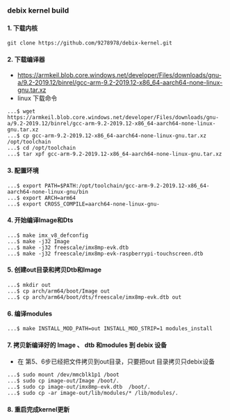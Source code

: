 ### debix kernel build
#### 1. 下载内核   

```
git clone https://github.com/9278978/debix-kernel.git
```
#### 2. 下载编译器 
- https://armkeil.blob.core.windows.net/developer/Files/downloads/gnu-a/9.2-2019.12/binrel/gcc-arm-9.2-2019.12-x86_64-aarch64-none-linux-gnu.tar.xz
- linux 下载命令 
```
...$ wget https://armkeil.blob.core.windows.net/developer/Files/downloads/gnu-a/9.2-2019.12/binrel/gcc-arm-9.2-2019.12-x86_64-aarch64-none-linux-gnu.tar.xz
...$ cp gcc-arm-9.2-2019.12-x86_64-aarch64-none-linux-gnu.tar.xz  /opt/toolchain
...$ cd /opt/toolchain
...$ tar xpf gcc-arm-9.2-2019.12-x86_64-aarch64-none-linux-gnu.tar.xz
```

#### 3. 配置环境 

```
...$ export PATH=$PATH:/opt/toolchain/gcc-arm-9.2-2019.12-x86_64-aarch64-none-linux-gnu/bin
...$ export ARCH=arm64
...$ export CROSS_COMPILE=aarch64-none-linux-gnu-
```

#### 4. 开始编译Image和Dts

```
...$ make imx_v8_defconfig
...$ make -j32 Image
...$ make -j32 freescale/imx8mp-evk.dtb
...$ make -j32 freescale/imx8mp-evk-raspberrypi-touchscreen.dtb
```

#### 5. 创建out目录和拷贝Dtb和Image

```
...$ mkdir out
...$ cp arch/arm64/boot/Image out
...$ cp arch/arm64/boot/dts/freescale/imx8mp-evk.dtb out
```

#### 6. 编译modules

```
...$ make INSTALL_MOD_PATH=out INSTALL_MOD_STRIP=1 modules_install
```

#### 7. 拷贝新编译好的 Image 、 dtb 和modules 到 debix 设备
- 在 第5、6步已经把文件拷贝到out目录，只要把out 目录拷贝只debix设备

```
...$ sudo mount /dev/mmcblk1p1 /boot
...$ sudo cp image-out/Image /boot/. 
...$ sudo cp image-out/imx8mp-evk.dtb  /boot/.
...$ sudo cp -ar image-out/lib/modules/* /lib/modules/.
```

#### 8. 重启完成kernel更新

